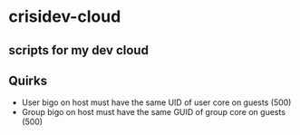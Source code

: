 # crisidev-cloud
## scripts for my dev cloud

## Quirks
* User bigo on host must have the same UID of user core on guests (500)
* Group bigo on host must have the same GUID of group core on guests (500)
